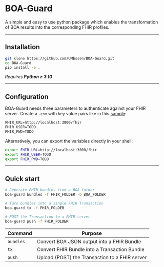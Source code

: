 # BOA-Guard

A simple and easy to use python package which enables the transformation
of BOA results into the corresponding FHIR profiles.

---

## Installation

```bash
git clone https://github.com/UMEssen/BOA-Guard.git
cd BOA-Guard
pip install -e .
```

*Requires **Python ≥ 3.10***

---

## Configuration

BOA-Guard needs three parameters to authenticate against your FHIR server.
Create a `.env` with key value pairs like in this [sample](.env_sample):

```txt
FHIR_URL=http://localhost:3000/fhir
FHIR_USER=TODO
FHIR_PWD=TODO
```

Alternatively, you can export the variables directly in your shell:

```bash
export FHIR_URL=http://localhost:3000/fhir
export FHIR_USER=TODO
export FHIR_PWD=TODO
```

---

## Quick start

```bash
# Generate FHIR bundles from a BOA folder
boa-guard bundles -f FHIR_FOLDER -b BOA_FOLDER

# Turn bundles into a single FHIR Transaction
boa-guard tx -f FHIR_FOLDER

# POST the Transaction to a FHIR server
boa-guard push -f FHIR_FOLDER
```

| Command   | Purpose                                        |
| --------- | ---------------------------------------------- |
| `bundles` | Convert BOA JSON output into a FHIR Bundle     |
| `tx`      | Convert FHIR Bundle into a Transaction Bundle  |
| `push`    | Upload (POST) the Transaction to a FHIR server |
